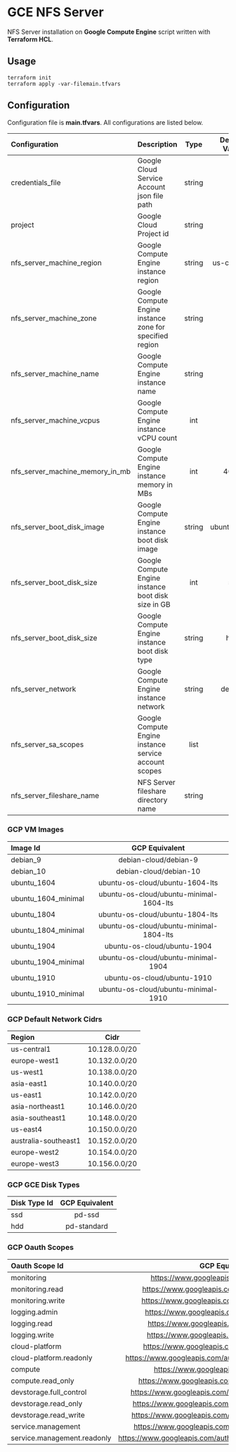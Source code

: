 # GCE NFS Server 

NFS Server installation on **Google Compute Engine** script written with **Terraform HCL**.

## Usage

    terraform init
    terraform apply -var-filemain.tfvars
    
## Configuration 

Configuration file is **main.tfvars**. All configurations are listed below.


| Configuration     | Description                                 | Type   | Default Value |
|:------------------|:--------------------------------------------|:------:|:-------------:|
| credentials_file  | Google Cloud Service Account json file path | string | - |
| project           | Google Cloud Project id                     | string | - |
| nfs_server_machine_region | Google Compute Engine instance region | string | us-central1 |
| nfs_server_machine_zone | Google Compute Engine instance zone for specified region | string | a |
| nfs_server_machine_name | Google Compute Engine instance name | string | - |
| nfs_server_machine_vcpus | Google Compute Engine instance vCPU count | int | 2 |
| nfs_server_machine_memory_in_mb | Google Compute Engine instance memory in MBs | int | 4096 |
| nfs_server_boot_disk_image | Google Compute Engine instance boot disk image | string | ubuntu_1604 |
| nfs_server_boot_disk_size | Google Compute Engine instance boot disk size in GB | int | 50 |
| nfs_server_boot_disk_size | Google Compute Engine instance boot disk type | string | hdd |
| nfs_server_network | Google Compute Engine instance network | string | default |
| nfs_server_sa_scopes | Google Compute Engine instance service account scopes | list | [] |
| nfs_server_fileshare_name | NFS Server fileshare directory name | string | - | 

### GCP VM Images

| Image Id | GCP Equivalent |
|:-----|:----------------:|
| debian_9 | debian-cloud/debian-9 |
| debian_10 | debian-cloud/debian-10 |
| ubuntu_1604 | ubuntu-os-cloud/ubuntu-1604-lts |
| ubuntu_1604_minimal | ubuntu-os-cloud/ubuntu-minimal-1604-lts |
| ubuntu_1804 | ubuntu-os-cloud/ubuntu-1804-lts |
| ubuntu_1804_minimal | ubuntu-os-cloud/ubuntu-minimal-1804-lts |
| ubuntu_1904 | ubuntu-os-cloud/ubuntu-1904 |
| ubuntu_1904_minimal | ubuntu-os-cloud/ubuntu-minimal-1904 |
| ubuntu_1910 | ubuntu-os-cloud/ubuntu-1910 |
| ubuntu_1910_minimal | ubuntu-os-cloud/ubuntu-minimal-1910 |

### GCP Default Network Cidrs

| Region | Cidr |
|:-------|:----:|
| us-central1 | 10.128.0.0/20 |
| europe-west1 | 10.132.0.0/20 |
| us-west1 | 10.138.0.0/20 |
| asia-east1 | 10.140.0.0/20 |
| us-east1 | 10.142.0.0/20 |
| asia-northeast1 | 10.146.0.0/20 |
| asia-southeast1 | 10.148.0.0/20 |
| us-east4 | 10.150.0.0/20 |
| australia-southeast1 | 10.152.0.0/20 |
| europe-west2 | 10.154.0.0/20 |
| europe-west3 | 10.156.0.0/20 |

### GCP GCE Disk Types

| Disk Type Id | GCP Equivalent |
|:----|:--------------:|
| ssd | pd-ssd |
| hdd | pd-standard |

### GCP Oauth Scopes

| Oauth Scope Id | GCP Equivalent |
|:---------------|:--------------:|
| monitoring | https://www.googleapis.com/auth/monitoring |
| monitoring.read | https://www.googleapis.com/auth/monitoring.read |
| monitoring.write | https://www.googleapis.com/auth/monitoring.write |
| logging.admin | https://www.googleapis.com/auth/logging.admin |
| logging.read | https://www.googleapis.com/auth/logging.read |
| logging.write | https://www.googleapis.com/auth/logging.write |
| cloud-platform | https://www.googleapis.com/auth/cloud-platform |
| cloud-platform.readonly | https://www.googleapis.com/auth/cloud-platform.read-only |
| compute | https://www.googleapis.com/auth/compute |
| compute.read_only | https://www.googleapis.com/auth/compute.readonly |
| devstorage.full_control | https://www.googleapis.com/auth/devstorage.full_control |
| devstorage.read_only | https://www.googleapis.com/auth/devstorage.read_only |
| devstorage.read_write | https://www.googleapis.com/auth/devstorage.read_write |
| service.management | https://www.googleapis.com/auth/service.management |
| service.management.readonly | https://www.googleapis.com/auth/service.management.readonly |